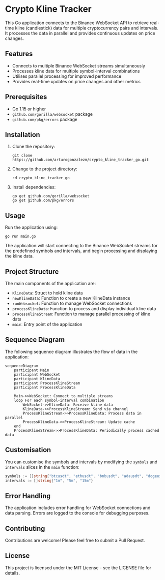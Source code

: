 # Crypto Kline Tracker


This Go application connects to the Binance WebSocket API to retrieve real-time kline (candlestick) data for multiple cryptocurrency pairs and intervals. It processes the data in parallel and provides continuous updates on price changes.

## Features

- Connects to multiple Binance WebSocket streams simultaneously
- Processes kline data for multiple symbol-interval combinations
- Utilises parallel processing for improved performance
- Provides real-time updates on price changes and other metrics

## Prerequisites

- Go 1.15 or higher
- `github.com/gorilla/websocket` package
- `github.com/pkg/errors` package

## Installation

1. Clone the repository:
   ```
   git clone https://github.com/arturogonzalezm/crypto_kline_tracker_go.git
   ```

2. Change to the project directory:
   ```
   cd crypto_kline_tracker_go
   ```

3. Install dependencies:
   ```
   go get github.com/gorilla/websocket
   go get github.com/pkg/errors
   ```

## Usage

Run the application using:

```
go run main.go
```

The application will start connecting to the Binance WebSocket streams for the predefined symbols and intervals, and begin processing and displaying the kline data.

## Project Structure

The main components of the application are:

- `KlineData`: Struct to hold kline data
- `newKlineData`: Function to create a new KlineData instance
- `runWebsocket`: Function to manage WebSocket connections
- `processKlineData`: Function to process and display individual kline data
- `processKlineStream`: Function to manage parallel processing of kline data
- `main`: Entry point of the application

## Sequence Diagram

The following sequence diagram illustrates the flow of data in the application:

```mermaid
sequenceDiagram
    participant Main
    participant WebSocket
    participant KlineData
    participant ProcessKlineStream
    participant ProcessKlineData

    Main->>WebSocket: Connect to multiple streams
    loop For each symbol-interval combination
        WebSocket->>KlineData: Receive kline data
        KlineData->>ProcessKlineStream: Send via channel
        ProcessKlineStream->>ProcessKlineData: Process data in parallel
        ProcessKlineData->>ProcessKlineStream: Update cache
    end
    ProcessKlineStream->>ProcessKlineData: Periodically process cached data
```

## Customisation

You can customise the symbols and intervals by modifying the `symbols` and `intervals` slices in the `main` function:

```go
symbols := []string{"btcusdt", "ethusdt", "bnbusdt", "adausdt", "dogeusdt"}
intervals := []string{"1m", "5m", "15m"}
```

## Error Handling

The application includes error handling for WebSocket connections and data parsing. Errors are logged to the console for debugging purposes.

## Contributing

Contributions are welcome! Please feel free to submit a Pull Request.

## License

This project is licensed under the MIT License - see the LICENSE file for details.
